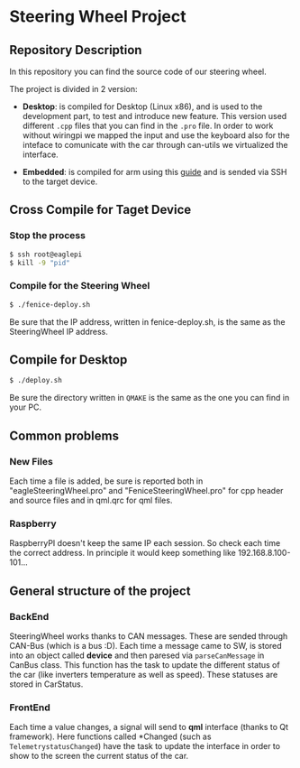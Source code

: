 # Steering Wheel Project 

## Repository Description 

In this repository you can find the source code of our steering wheel.

The project is divided in 2 version: 

* **Desktop**: is compiled for Desktop (Linux x86), and is used to the development part, to test and introduce new feature. This version used different `.cpp` files that you can find in the `.pro` file. In order to work without wiringpi we mapped the input and use the keyboard also for the inteface to comunicate with the car through can-utils we virtualized the interface.

* **Embedded**: is compiled for arm using this [guide](https://eagletrt.github.io/volanteCrosscompilazione.html) and is sended via SSH to the target device. 

## Cross Compile for Taget Device

### Stop the process

```sh
$ ssh root@eaglepi
$ kill -9 "pid"
```

### Compile for the Steering Wheel

```sh
$ ./fenice-deploy.sh
```
Be sure that the IP address, written in fenice-deploy.sh, is the same as the SteeringWheel IP address.


## Compile for Desktop

```sh
$ ./deploy.sh
```

Be sure the directory written in ```QMAKE``` is the same as the one you can find in your PC.

## Common problems

### New Files

Each time a file is added, be sure is reported both in "eagleSteeringWheel.pro" and "FeniceSteeringWheel.pro" for cpp header and source files and in qml.qrc for qml files.

### Raspberry

RaspberryPI doesn't keep the same IP each session. So check each time the correct address. In principle it would keep something like 192.168.8.100-101...


## General structure of the project

### BackEnd

SteeringWheel works thanks to CAN messages. These are sended through CAN-Bus (which is a bus :D). Each time a message came to SW, is stored into an object called **device** and then paresed via ```parseCanMessage``` in CanBus class. This function has the task to update the different status of the car (like inverters temperature as well as speed). These statuses are stored in CarStatus.

### FrontEnd

Each time a value changes, a signal will send to **qml** interface (thanks to Qt framework). Here functions called *Changed (such as ```TelemetrystatusChanged```) have the task to update the interface in order to show to the screen the current status of the car.